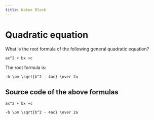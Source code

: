 ```yaml
---
title: Katex Block
---
```


# Quadratic equation

What is the root formula of the following general quadratic equation?

``` katex
ax^2 + bx +c
```

The root formula is:

``` katex
-b \pm \sqrt{b^2 - 4ac} \over 2a
```

## Source code of the above formulas

```
ax^2 + bx +c
```

```
-b \pm \sqrt{b^2 - 4ac} \over 2a
```
